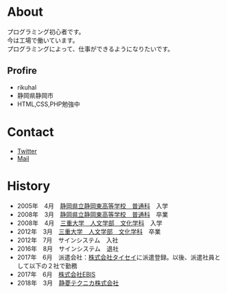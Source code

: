 # About
プログラミング初心者です。  
今は工場で働いています。  
プログラミングによって、仕事ができるようになりたいです。  

## Profire
- rikuhal
- 静岡県静岡市
- HTML,CSS,PHP勉強中

# Contact
- [Twitter](https://twitter.com/silvergrass_sea)
- [Mail](mailto:totheseaofkirara2157@gmali.com)

# History
- 2005年　4月　[静岡県立静岡東高等学校　普通科](https://www.shizuoka-east.jp/)　入学
- 2008年　3月　[静岡県立静岡東高等学校　普通科](https://www.shizuoka-east.jp/)　卒業
- 2008年　4月　[三重大学　人文学部　文化学科](http://www.human.mie-u.ac.jp/)　入学
- 2012年　3月　[三重大学　人文学部　文化学科](http://www.human.mie-u.ac.jp/)　卒業
- 2012年　7月　サインシステム　入社
- 2016年　8月　サインシステム　退社
- 2017年　6月　派遣会社：[株式会社タイセイ](http://g-taisei.com/)に派遣登録。以後、派遣社員として以下の２社で勤務
- 2017年　6月　[株式会社EBIS](http://www.ebisusample.com/)
- 2018年　3月　[静菱テクニカ株式会社](https://www.seiryotechnica.co.jp/)
